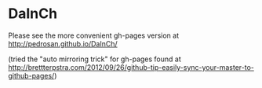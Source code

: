 DaInCh
======

Please see the more convenient gh-pages version at http://pedrosan.github.io/DaInCh/   

(tried the "auto mirroring trick" for gh-pages found at
http://brettterpstra.com/2012/09/26/github-tip-easily-sync-your-master-to-github-pages/)

